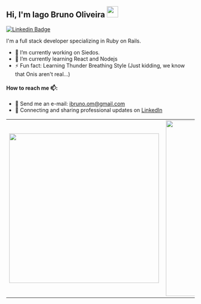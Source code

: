 ## Hi, I'm Iago Bruno Oliveira <img src="https://raw.githubusercontent.com/iampavangandhi/iampavangandhi/master/gifs/Hi.gif" width="30px"></h2>
[![Linkedin Badge](https://img.shields.io/badge/-LinkedIn-0e76a8?style=flat-square&logo=Linkedin&logoColor=white)](https://www.linkedin.com/in/iago-oliveira-8b72aa87/)

I'm a full stack developer specializing in Ruby on Rails.

-  🔭 I’m currently working on Siedos.
-  🌱 I’m currently learning React and Nodejs
-  ⚡ Fun fact: Learning Thunder Breathing Style (Just kidding, we know that Onis aren't real...)

#### How to reach me 📫:
- 📨 Send me an e-mail: ibruno.om@gmail.com
- 💼 Connecting and sharing professional updates on <a href="https://www.linkedin.com/in/iago-oliveira-8b72aa87/">LinkedIn</a>

<center>
  <table>
    <tr>
        <td><img width="400px" align="left" src="https://github-readme-stats.vercel.app/api/top-langs/?username=ibruno-om&hide=html&layout=compact&theme=default" /></td>
        <td><img width="470px" align="left" src="https://github-readme-stats.vercel.app/api?username=ibruno-om&theme=default" /></td>
    </tr>   
  </table>
</center>
